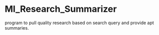 # Ml_Research_Summarizer
program to pull quality research based on search query and provide apt summaries.
